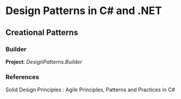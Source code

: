 # Design Patterns in C# and .NET


## Creational Patterns
### Builder
**Project**: *DesignPatterns.Builder*

### References
Solid Design Principles : Agile Principles, Patterns and Practices in C#
